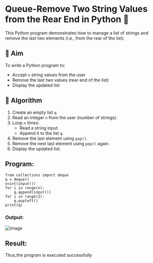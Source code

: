 # Queue-Remove Two String Values from the Rear End in Python 🧵

This Python program demonstrates how to manage a list of strings and remove the last two elements (i.e., from the rear of the list).

## 🎯 Aim

To write a Python program to:
- Accept `n` string values from the user
- Remove the last two values (rear end of the list)
- Display the updated list

## 🧠 Algorithm

1. Create an empty list `q`.
2. Read an integer `n` from the user (number of strings).
3. Loop `n` times:
   - Read a string input.
   - Append it to the list `q`.
4. Remove the last element using `pop()`.
5. Remove the next last element using `pop()` again.
6. Display the updated list.

##  Program:
```
from collections import deque
q = deque()
n=int(input())
for i in range(n):
    q.append(input())
for i in range(2):
    q.popleft()
print(q)
```

### Output:
![image](https://github.com/user-attachments/assets/eb716f3c-cc4e-473f-a037-bda14263f02d)

## Result:
Thus,the program is executed successfully
